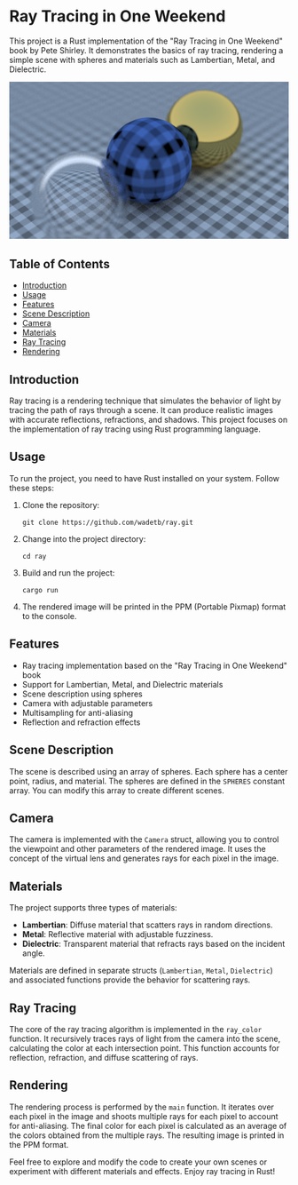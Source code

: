# Ray Tracing in One Weekend

This project is a Rust implementation of the "Ray Tracing in One Weekend" book by Pete Shirley. It demonstrates the basics of ray tracing, rendering a simple scene with spheres and materials such as Lambertian, Metal, and Dielectric.

![Example Rendering](r.png)

## Table of Contents
- [Introduction](#introduction)
- [Usage](#usage)
- [Features](#features)
- [Scene Description](#scene-description)
- [Camera](#camera)
- [Materials](#materials)
- [Ray Tracing](#ray-tracing)
- [Rendering](#rendering)

## Introduction
Ray tracing is a rendering technique that simulates the behavior of light by tracing the path of rays through a scene. It can produce realistic images with accurate reflections, refractions, and shadows. This project focuses on the implementation of ray tracing using Rust programming language.

## Usage
To run the project, you need to have Rust installed on your system. Follow these steps:

1. Clone the repository:
   ```
   git clone https://github.com/wadetb/ray.git
   ```

2. Change into the project directory:
   ```
   cd ray
   ```

3. Build and run the project:
   ```
   cargo run
   ```

4. The rendered image will be printed in the PPM (Portable Pixmap) format to the console.

## Features
- Ray tracing implementation based on the "Ray Tracing in One Weekend" book
- Support for Lambertian, Metal, and Dielectric materials
- Scene description using spheres
- Camera with adjustable parameters
- Multisampling for anti-aliasing
- Reflection and refraction effects

## Scene Description
The scene is described using an array of spheres. Each sphere has a center point, radius, and material. The spheres are defined in the `SPHERES` constant array. You can modify this array to create different scenes.

## Camera
The camera is implemented with the `Camera` struct, allowing you to control the viewpoint and other parameters of the rendered image. It uses the concept of the virtual lens and generates rays for each pixel in the image.

## Materials
The project supports three types of materials:
- **Lambertian**: Diffuse material that scatters rays in random directions.
- **Metal**: Reflective material with adjustable fuzziness.
- **Dielectric**: Transparent material that refracts rays based on the incident angle.

Materials are defined in separate structs (`Lambertian`, `Metal`, `Dielectric`) and associated functions provide the behavior for scattering rays.

## Ray Tracing
The core of the ray tracing algorithm is implemented in the `ray_color` function. It recursively traces rays of light from the camera into the scene, calculating the color at each intersection point. This function accounts for reflection, refraction, and diffuse scattering of rays.

## Rendering
The rendering process is performed by the `main` function. It iterates over each pixel in the image and shoots multiple rays for each pixel to account for anti-aliasing. The final color for each pixel is calculated as an average of the colors obtained from the multiple rays. The resulting image is printed in the PPM format.

Feel free to explore and modify the code to create your own scenes or experiment with different materials and effects. Enjoy ray tracing in Rust!